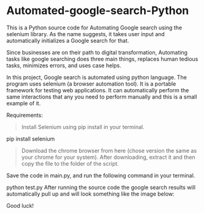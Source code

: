 # Automated-google-search\-Python
 This is a Python source code for Automating Google search using the selenium library. As the name suggests, it takes user input and automatically initializes a Google search for that.

Since businesses are on their path to digital transformation, Automating tasks like google searching does three main things, replaces human tedious tasks, minimizes errors, and uses case helps.

In this project, Google search is automated using python language. The program uses selenium (a browser automation tool). It is a portable framework for testing web applications. It can automatically perform the same interactions that any you need to perform manually and this is a small example of it.

Requirements:

> Install Selenium using pip install in your terminal.

pip install selenium
> Download the chrome browser from here (chose version the same as your chrome for your system). After downloading, extract it and then copy the file to the folder of the script.

 

Save the code in main.py, and run the following command in your terminal.

python test.py
After running the source code the google search results will automatically pull up and will look something like the image below:

Good luck!
